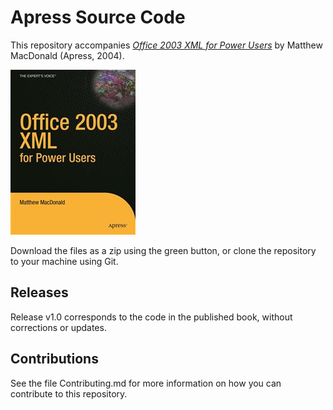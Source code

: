 # Apress Source Code

This repository accompanies [*Office 2003 XML for Power Users*](http://www.apress.com/9781590592649) by Matthew MacDonald (Apress, 2004).

![Cover image](9781590592649.jpg)

Download the files as a zip using the green button, or clone the repository to your machine using Git.

## Releases

Release v1.0 corresponds to the code in the published book, without corrections or updates.

## Contributions

See the file Contributing.md for more information on how you can contribute to this repository.
